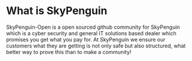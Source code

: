 # What is SkyPenguin

SkyPenguin-Open is a open sourced github community for SkyPenguin which is a cyber security and general IT solutions based dealer which promises you get what you pay for. At SkyPenguin we ensure our customers what they are getting is not only safe but also structured, what better way to prove this than to make a community! 
